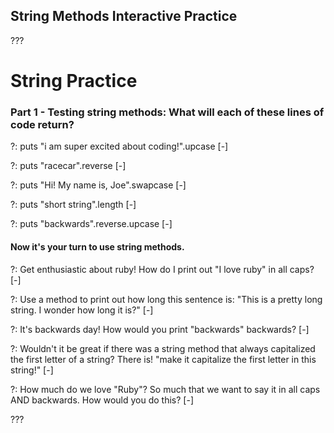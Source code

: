
## String Methods Interactive Practice
???
# String Practice
### Part 1 - Testing string methods: What will each of these lines of code return?

?: puts "i am super excited about coding!".upcase
[-]

?: puts "racecar".reverse
[-]

?: puts "Hi! My name is, Joe".swapcase
[-]

?: puts "short string".length
[-]

?: puts "backwards".reverse.upcase
[-]

#### Now it's your turn to use string methods. 
?: Get enthusiastic about ruby! How do I print out "I love ruby" in all caps?
[-]

?: Use a method to print out how long this sentence is: "This is a pretty long string. I wonder how long it is?"
[-]

?: It's backwards day! How would you print "backwards" backwards?
[-]

?: Wouldn't it be great if there was a string method that always capitalized the first letter of a string? There is! "make it capitalize the first letter in this string!"
[-]

?: How much do we love "Ruby"? So much that we want to say it in all caps AND backwards. How would you do this?
[-]

???
